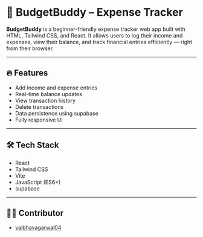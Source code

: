 # 💸 BudgetBuddy – Expense Tracker

**BudgetBuddy** is a beginner-friendly expense tracker web app built with HTML, Tailwind CSS, and React. It allows users to log their income and expenses, view their balance, and track financial entries efficiently — right from their browser.

---

## 🔥 Features

- Add income and expense entries
- Real-time balance updates
- View transaction history
- Delete transactions
- Data persistence using supabase
- Fully responsive UI

---

## 🛠 Tech Stack

- React  
- Tailwind CSS  
- Vite  
- JavaScript (ES6+)
- supabase
---

## 👨‍💻 Contributor

- [vaibhavagarwal04](https://github.com/vaibhavagarwal04)


